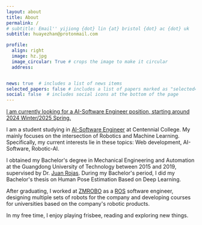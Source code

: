 ```yaml
---
layout: about
title: About
permalink: /
# subtitle: Email'' yijiong {dot} lin {at} bristol {dot} ac {dot} uk
subtitle: huayezhan@protonmail.com

profile:
  align: right
  image: hz.jpg
  image_circular: True # crops the image to make it circular
  address: 


news: true  # includes a list of news items
selected_papers: false # includes a list of papers marked as "selected={true}"
social: false  # includes social icons at the bottom of the page
---
```

[I am currently looking for a AI-Software Engineer position, starting around 2024 Winter/2025 Spring.]()

I am a student studying in [AI-Software Engineer](https://www.centennialcollege.ca/programs-courses/full-time/artificial-intelligence-fast-track) at Centennial College. My  mainly focuses on the intersection of Robotics and Machine Learning. Specifically, my current interests lie in these topics: Web development, AI-Software, Robotic-AI.

I obtained my Bachelor's degree in Mechanical Engineering and Automation at the Guangdong University of Technology between 2015 and 2019, supervised by Dr. [Juan Rojas](http://www.juanrojas.net/). During my Bachelor's period, I did my Bachelor's thesis on Human Pose Estimation Based on Deep Learning.

After graduating, I worked at [ZMROBO](https://www.zmrobo.com/) as a [ROS](https://www.ros.org/) software engineer, designing multiple sets of robots for the company and developing courses for universities based on the company's robotic products.

In my free time, I enjoy playing frisbee, reading and exploring new things.
